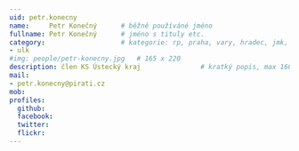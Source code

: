 ```yaml
---
uid: petr.konecny
name:     Petr Konečný  	# běžně používáné jméno
fullname: Petr Konečný	 	# jméno s tituly etc.
category:                 	# kategorie: rp, praha, vary, hradec, jmk, senat
- ulk
#img: people/petr-konecny.jpg   # 165 x 220
description: člen KS Ústecký kraj           	# kratký popis, max 160 znaků
mail:
- petr.konecny@pirati.cz
mob: 
profiles:
  github: 
  facebook: 
  twitter:
  flickr:
---
```

